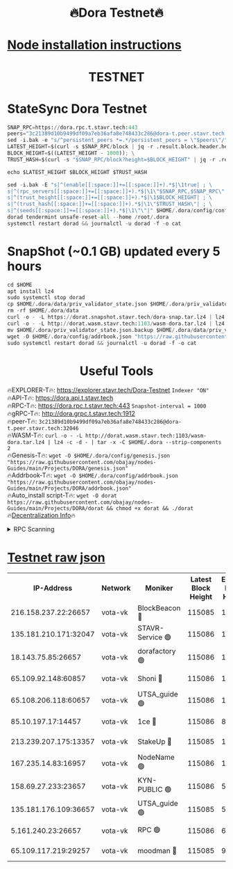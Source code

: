 <h1 align="center"> 🔥Dora Testnet🔥</h1>

[Node installation instructions](https://github.com/obajay/nodes-Guides/tree/main/Projects/DORA)
=

<h1 align="center"> TESTNET</h1>

# StateSync Dora Testnet
```python
SNAP_RPC=https://dora.rpc.t.stavr.tech:443
peers="3c21389d10b9499df09a7eb36afa8e748433c286@dora-t.peer.stavr.tech:32046"
sed -i.bak -e "s/^persistent_peers *=.*/persistent_peers = \"$peers\"/" $HOME/.dora/config/config.toml
LATEST_HEIGHT=$(curl -s $SNAP_RPC/block | jq -r .result.block.header.height); \
BLOCK_HEIGHT=$((LATEST_HEIGHT - 1000)); \
TRUST_HASH=$(curl -s "$SNAP_RPC/block?height=$BLOCK_HEIGHT" | jq -r .result.block_id.hash)

echo $LATEST_HEIGHT $BLOCK_HEIGHT $TRUST_HASH

sed -i.bak -E "s|^(enable[[:space:]]+=[[:space:]]+).*$|\1true| ; \
s|^(rpc_servers[[:space:]]+=[[:space:]]+).*$|\1\"$SNAP_RPC,$SNAP_RPC\"| ; \
s|^(trust_height[[:space:]]+=[[:space:]]+).*$|\1$BLOCK_HEIGHT| ; \
s|^(trust_hash[[:space:]]+=[[:space:]]+).*$|\1\"$TRUST_HASH\"| ; \
s|^(seeds[[:space:]]+=[[:space:]]+).*$|\1\"\"|" $HOME/.dora/config/config.toml
dorad tendermint unsafe-reset-all --home /root/.dora
systemctl restart dorad && journalctl -u dorad -f -o cat
```
# SnapShot (~0.1 GB) updated every 5 hours
```python
cd $HOME
apt install lz4
sudo systemctl stop dorad
cp $HOME/.dora/data/priv_validator_state.json $HOME/.dora/priv_validator_state.json.backup
rm -rf $HOME/.dora/data
curl -o - -L https://dorat.snapshot.stavr.tech/dora-snap.tar.lz4 | lz4 -c -d - | tar -x -C $HOME/.dora --strip-components 2
curl -o - -L http://dorat.wasm.stavr.tech:1103/wasm-dora.tar.lz4 | lz4 -c -d - | tar -x -C $HOME/.dora --strip-components 2
mv $HOME/.dora/priv_validator_state.json.backup $HOME/.dora/data/priv_validator_state.json
wget -O $HOME/.dora/config/addrbook.json "https://raw.githubusercontent.com/obajay/nodes-Guides/main/Projects/DORA/addrbook.json"
sudo systemctl restart dorad && journalctl -u dorad -f -o cat
```
 <h1 align="center"> Useful Tools</h1>
 
🔥EXPLORER-T🔥: https://explorer.stavr.tech/Dora-Testnet        `Indexer "ON"` \
🔥API-T🔥:      https://dora.api.t.stavr.tech \
🔥RPC-T🔥:      https://dora.rpc.t.stavr.tech:443              `Snapshot-interval = 1000` \
🔥gRPC-T🔥:     http://dora.grpc.t.stavr.tech:1912 \
🔥peer-T🔥:     `3c21389d10b9499df09a7eb36afa8e748433c286@dora-t.peer.stavr.tech:32046` \
🔥WASM-T🔥:     ```curl -o - -L http://dorat.wasm.stavr.tech:1103/wasm-dora.tar.lz4 | lz4 -c -d - | tar -x -C $HOME/.dora --strip-components 2``` \
🔥Genesis-T🔥:  ```wget -O $HOME/.dora/config/genesis.json "https://raw.githubusercontent.com/obajay/nodes-Guides/main/Projects/DORA/genesis.json"``` \
🔥Addrbook-T🔥: ```wget -O $HOME/.dora/config/addrbook.json "https://raw.githubusercontent.com/obajay/nodes-Guides/main/Projects/DORA/addrbook.json"``` \
🔥Auto_install script-T🔥:  `wget -O dorat https://raw.githubusercontent.com/obajay/nodes-Guides/main/Projects/DORA/dorat && chmod +x dorat && ./dorat` \
🔥[Decentralization Info](https://github.com/obajay/StateSync-snapshots/tree/main/Projects/Dora/Decentralization)🔥

<details>
<summary>RPC Scanning</summary>

<h2 align="center"> We scan nodes in real time every 4 hours. And we provide the final result of RPC endpoints.
We cannot influence the operation of these nodes in any way. </h2>


```python
If Voting Power is higher than 0 --> then the Node is a validator of the network and may be subject to attack and be a potential threat to the chain.
```
```python
We marked such validators with a red symbol
```

</details>

[Testnet raw json](https://rpc-check.dorat.stavr.tech/dorat/rpc-dorat-result.json)
=



<table><tr><th>IP-Address</th><th>Network</th><th>Moniker</th><th>Latest Block Height</th><th>Earliest Block Height</th><th>Catching Up</th><th>Tx Index</th><th>Voting Power</th><th>Scan Time</th></tr><tr><td>216.158.237.22:26657</td><td>vota-vk</td><td>BlockBeacon 🔴</td><td>115085</td><td>1</td><td>False</td><td>off</td><td>9009800000000000</td><td>2023-12-28T03:23:41.548417229UTC</td></tr><tr><td>135.181.210.171:32047</td><td>vota-vk</td><td>STAVR-Service 🟢</td><td>115086</td><td>1</td><td>False</td><td>on</td><td>0</td><td>2023-12-28T03:23:46.426465261UTC</td></tr><tr><td>18.143.75.85:26657</td><td>vota-vk</td><td>dorafactory 🟢</td><td>115086</td><td>1</td><td>False</td><td>on</td><td>0</td><td>2023-12-28T03:23:47.366853590UTC</td></tr><tr><td>65.109.92.148:60857</td><td>vota-vk</td><td>Shoni 🔴</td><td>115086</td><td>1</td><td>False</td><td>on</td><td>9323404379593930</td><td>2023-12-28T03:23:49.333968148UTC</td></tr><tr><td>65.108.206.118:60657</td><td>vota-vk</td><td>UTSA_guide 🟢</td><td>115086</td><td>1</td><td>False</td><td>on</td><td>0</td><td>2023-12-28T03:23:49.726765343UTC</td></tr><tr><td>85.10.197.17:14457</td><td>vota-vk</td><td>1ce 🔴</td><td>115086</td><td>8001</td><td>False</td><td>off</td><td>9009000000000000</td><td>2023-12-28T03:23:48.279715247UTC</td></tr><tr><td>213.239.207.175:13357</td><td>vota-vk</td><td>StakeUp 🔴</td><td>115085</td><td>13001</td><td>False</td><td>off</td><td>9009500000000000</td><td>2023-12-28T03:23:40.828425492UTC</td></tr><tr><td>167.235.14.83:16957</td><td>vota-vk</td><td>NodeName 🟢</td><td>115086</td><td>14001</td><td>False</td><td>on</td><td>0</td><td>2023-12-28T03:23:50.078883623UTC</td></tr><tr><td>158.69.27.233:23657</td><td>vota-vk</td><td>KYN-PUBLIC 🟢</td><td>115086</td><td>52001</td><td>False</td><td>on</td><td>0</td><td>2023-12-28T03:23:48.960301153UTC</td></tr><tr><td>135.181.176.109:36657</td><td>vota-vk</td><td>UTSA_guide 🟢</td><td>115085</td><td>55501</td><td>False</td><td>on</td><td>0</td><td>2023-12-28T03:23:40.561138681UTC</td></tr><tr><td>5.161.240.23:26657</td><td>vota-vk</td><td>RPC 🟢</td><td>115086</td><td>60001</td><td>False</td><td>off</td><td>0</td><td>2023-12-28T03:23:48.042609221UTC</td></tr><tr><td>65.109.117.219:29257</td><td>vota-vk</td><td>moodman 🔴</td><td>115085</td><td>99800</td><td>False</td><td>off</td><td>9009100000000000</td><td>2023-12-28T03:23:43.969561380UTC</td></tr></table>
